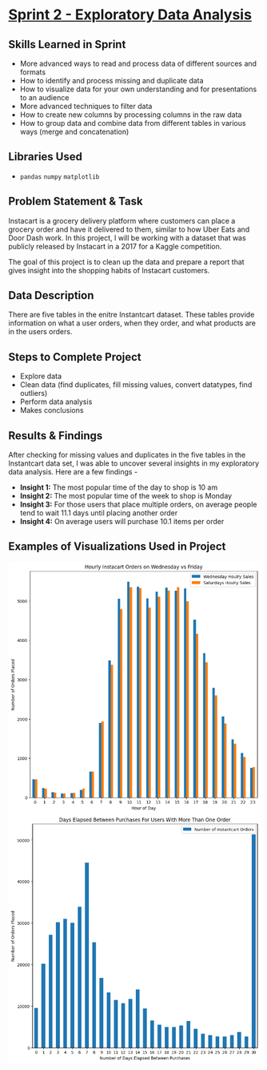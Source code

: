 # [Sprint 2 - Exploratory Data Analysis](https://github.com/brandon-levan/TripleTen-Data-Science-Projects/blob/main/Sprint%2002%20-%20Exploratory%20Data%20Analysis%20(EDA)/Sprint_2_Project.ipynb)

## Skills Learned in Sprint 
- More advanced ways to read and process data of different sources and formats
- How to identify and process missing and duplicate data
- How to visualize data for your own understanding and for presentations to an audience
- More advanced techniques to filter data
- How to create new columns by processing columns in the raw data
- How to group data and combine data from different tables in various ways (merge and concatenation)

## Libraries Used
 - `pandas` `numpy` `matplotlib`
 
## Problem Statement & Task
Instacart is a grocery delivery platform where customers can place a grocery order and have it delivered to them, similar to how Uber Eats and Door Dash work. In this project, I will be working with a dataset that was publicly released by Instacart in a 2017 for a Kaggle competition.

The goal of this project is to clean up the data and prepare a report that gives insight into the shopping habits of Instacart customers.

## Data Description

There are five tables in the enitre Instantcart dataset. These tables provide information on what a user orders, when they order, and what products are in the users orders.

## Steps to Complete Project
- Explore data
- Clean data (find duplicates, fill missing values, convert datatypes, find outliers)
- Perform data analysis
- Makes conclusions
  
## Results & Findings

After checking for missing values and duplicates in the five tables in the Instantcart data set, I was able to uncover several insights in my exploratory data analysis. Here are a few findings -

- **Insight 1:** The most popular time of the day to shop is 10 am
- **Insight 2:** The most popular time of the week to shop is Monday
- **Insight 3:** For those users that place multiple orders, on average people tend to wait 11.1 days until placing another order
- **Insight 4:** On average users will purchase 10.1 items per order

## Examples of Visualizations Used in Project
![alt text](https://github.com/brandon-levan/TripleTen-Data-Science-Projects/blob/8ce6db8f5f3f9a8b19ad837095671f4dcf5b04ec/Sprint%2002%20-%20Exploratory%20Data%20Analysis%20(EDA)/Charts/hourly_instacart_orders.png)
![alt text](https://github.com/brandon-levan/TripleTen-Data-Science-Projects/blob/4313ed56dbf2bf24088b483ecd25f4773af4bb15/Sprint%2002%20-%20Exploratory%20Data%20Analysis%20(EDA)/Charts/days_elapsed.png)


